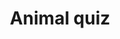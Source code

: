 ---
order: 7
title: Animal quiz
description: School project for learning jQuery/Bootstrap
platform: [web]
link: /elainvisa
logo: /elainvisa.png
screenshots: [./animal-quiz-start.png, ./animal-quiz-results.png]
gradient: elainvisa
tags: [JQuery, Bootstrap]
features:
  - Playful UI built with Bootstrap
  - Game results display correct/incorrect guesses
---
